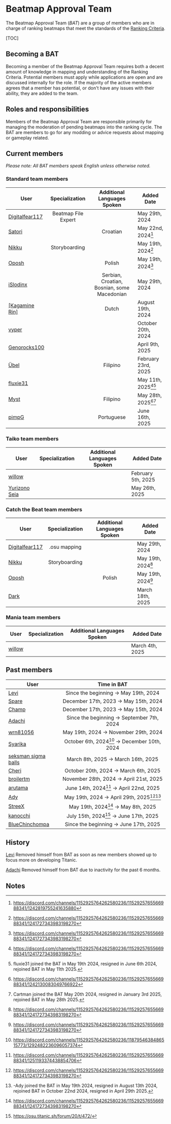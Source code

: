 # Beatmap Approval Team

The Beatmap Approval Team (_BAT_) are a group of members who are in charge of ranking beatmaps that meet the standards of the [Ranking Criteria](https://github.com/osuTitanic/wiki/blob/main/wiki/Ranking_Criteria/en.md).

[TOC]

## Becoming a BAT

Becoming a member of the Beatmap Approval Team requires both a decent amount of knowledge in mapping and understanding of the Ranking Criteria. Potential members must apply while applications are open and are discussed internally for the role. If the majority of the active members agrees that a member has potential, or don't have any issues with their ability, they are added to the team.


## Roles and responsibilities

Members of the Beatmap Approval Team are responsible primarily for managing the moderation of pending beatmaps into the ranking cycle. The BAT are members to go for any modding or advice requests about mapping or gameplay related.


## Current members

*Please note: All BAT members speak English unless otherwise noted.*


### Standard team members

User | Specialization | Additional Languages Spoken | Added Date
---|:---:|:---:|---
[Digitalfear117](https://osu.titanic.sh/u/809)  | Beatmap File Expert |                                             | May 29th, 2024
[Satori](https://osu.titanic.sh/u/810)          |                     | Croatian                                    | May 22nd, 2024[^3]
[Nikku](https://osu.titanic.sh/u/811)           | Storyboarding       |                                             | May 19th, 2024[^1]
[Oposh](https://osu.titanic.sh/u/829)           |                     | Polish                                      | May 19th, 2024[^1]
[iSlodinx](https://osu.titanic.sh/u/869)        |                     | Serbian, Croatian, Bosnian, some Macedonian | May 29th, 2024
[[Kagamine Rin]](https://osu.titanic.sh/u/813)  |                     | Dutch                                       | August 19th, 2024
[vyper](https://osu.titanic.sh/u/69)            |                     |                                             | October 20th, 2024
[Genorocks100](https://osu.titanic.sh/u/1853)   |                     |                                             | April 9th, 2025
[Übel](https://osu.titanic.sh/u/593)            |                     | Filipino                                    | February 23rd, 2025
[fluxie31](https://osu.titanic.sh/u/517)        |                     |                                             | May 11th, 2025[^1][^8]
[Myst](https://osu.titanic.sh/u/857)            |                     | Filipino                                    | May 28th, 2025[^2][^9]
[pimpG](https://osu.titanic.sh/u/2719)          |                     | Portuguese                                  | June 16th, 2025


### Taiko team members

User | Specialization | Additional Languages Spoken | Added Date
---|:---:|:---:|---
[willow](https://osu.titanic.sh/u/1088)         |   |          | February 5th, 2025
[Yurizono Seia](https://osu.titanic.sh/u/2168)  |   |          | May 26th, 2025


### Catch the Beat team members
User | Specialization | Additional Languages Spoken | Added Date
---|:---:|:---:|---
[Digitalfear117](https://osu.titanic.sh/u/809)  | .osu mapping  |        | May 29th, 2024
[Nikku](https://osu.titanic.sh/u/811)           | Storyboarding |        | May 19th, 2024[^1]
[Oposh](https://osu.titanic.sh/u/829)           |               | Polish | May 19th, 2024[^1]
[Dark](https://osu.titanic.sh/u/812)            |               |        | March 18th, 2025


### Mania team members
User | Specialization | Additional Languages Spoken | Added Date
---|:---:|:---:|---
[willow](https://osu.titanic.sh/u/1088)        |   |                            | March 4th, 2025


## Past members

User | Time in BAT
---|:---:
[Levi](https://osu.titanic.sh/u/2)   | Since the beginning -> May 19th, 2024
[Spare](https://osu.titanic.sh/u/92) | December 17th, 2023 -> May 15th, 2024
[Champ](https://osu.titanic.sh/u/96) | December 17th, 2023 -> May 15th, 2024
[Adachi](https://osu.titanic.sh/u/39) | Since the beginning -> September 7th, 2024
[wrn81056](https://osu.titanic.sh/u/645) | May 19th, 2024 -> November 29th, 2024
[Syarika](https://osu.titanic.sh/u/1730) | October 6th, 2024[^7] -> December 10th, 2024
[seksman sigma balls](https://osu.titanic.sh/u/2153) | March 8th, 2025 -> March 16th, 2025
[Cheri](https://osu.titanic.sh/u/1753) | October 20th, 2024 -> March 6th, 2025
[broilertm](https://osu.titanic.sh/u/989) | November 28th, 2024 -> April 21st, 2025
[arutama](https://osu.titanic.sh/u/905) | June 14th, 2024[^4] -> April 22nd, 2025
[Ady](https://osu.titanic.sh/u/821) | May 19th, 2024 -> April 29th, 2025[^1][^6]
[StreeX](https://osu.titanic.sh/u/67) | May 19th, 2024[^1] -> May 8th, 2025
[kanocchi](https://osu.titanic.sh/u/943) | July 15th, 2024[^5] -> June 17th, 2025
[BlueChinchompa](https://osu.titanic.sh/u/40) | Since the beginning -> June 17th, 2025


## History

[Levi](https://osu.titanic.sh/u/2) Removed himself from BAT as soon as new members showed up to focus more on developing Titanic.

[Adachi](https://osu.titanic.sh/u/39) Removed himself from BAT due to inactivity for the past 6 months.


## Notes
[^1]: https://discord.com/channels/1152925764262580236/1152925765566988341/1241727343983198270
[^2]: https://discord.com/channels/1152925764262580236/1152925765566988341/1242130083049766922
[^3]: https://discord.com/channels/1152925764262580236/1152925765566988341/1242819755241635880
[^4]: https://discord.com/channels/1152925764262580236/1152925765566988341/1251193374438854706
[^5]: https://osu.titanic.sh/forum/20/t/472/
[^6]: -Ady joined the BAT in May 19th 2024, resigned in August 13th 2024, rejoined BAT in October 22nd 2024, resigned in April 29th 2025.
[^7]: https://discord.com/channels/1152925764262580236/1187954638486515773/1292482236096057374
[^8]: fluxie31 joined the BAT in May 19th 2024, resigned in June 6th 2024, rejoined BAT in May 11th 2025.
[^9]: Cartman joined the BAT May 20th 2024, resigned in January 3rd 2025, rejoined BAT in May 28th 2025.

<!-- I used https://web.archive.org/web/20120614084710/http://osu.ppy.sh/wiki/Beatmap_Appreciation_Team as a base -Nikku-->
